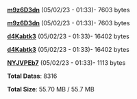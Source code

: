 [**m9z6D3dn**](/data/m9z6D3dn.txt) (05/02/23 - 01:33)- 7603 bytes

[**m9z6D3dn**](/data/m9z6D3dn.txt) (05/02/23 - 01:33)- 7603 bytes

[**d4Kabtk3**](/data/d4Kabtk3.txt) (05/02/23 - 01:33)- 16402 bytes

[**d4Kabtk3**](/data/d4Kabtk3.txt) (05/02/23 - 01:33)- 16402 bytes

[**NYJVPEb7**](/data/NYJVPEb7.txt) (05/02/23 - 01:33)- 1113 bytes

**Total Datas**: 8316

**Total Size**: 55.70 MB / 55.7 MB